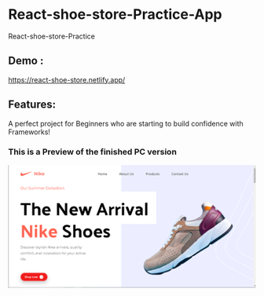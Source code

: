 # React-shoe-store-Practice-App

React-shoe-store-Practice

## Demo :

https://react-shoe-store.netlify.app/

## Features:

A perfect project for Beginners who are starting to build confidence with Frameworks!

### This is a Preview of the finished PC version

![Getting Started](./src/assets/images/Shoe-store.PNG)